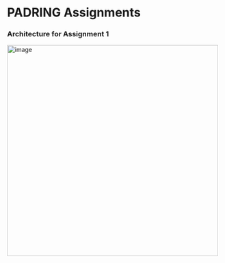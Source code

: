 # PADRING Assignments

### Architecture for Assignment 1

<img width="493" alt="image" src="https://github.com/devchadha-jmi/SURE-Trust/assets/82091082/12482406-83b2-4a73-ba4e-68108c42e607">

